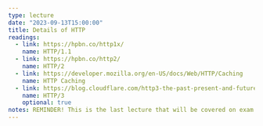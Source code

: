 ```yaml
---
type: lecture
date: "2023-09-13T15:00:00"
title: Details of HTTP
readings:
  - link: https://hpbn.co/http1x/
    name: HTTP/1.1
  - link: https://hpbn.co/http2/
    name: HTTP/2
  - link: https://developer.mozilla.org/en-US/docs/Web/HTTP/Caching
    name: HTTP Caching
  - link: https://blog.cloudflare.com/http3-the-past-present-and-future/
    name: HTTP/3
    optional: true
notes: REMINDER! This is the last lecture that will be covered on exam 1.
---
```

